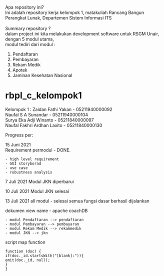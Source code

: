 Apa repository ini?\
  Ini adalah repository kerja kelompok 1, matakuliah Rancang Bangun Perangkat Lunak, Departemen Sistem Informasi ITS\
\
Summary repository ?\
  dalam project ini kita melakukan development software untuk RSGM Unair, dengan 5 modul utama,\
  modul tediri dari modul :
  
  1. Pendaftaran
  2. Pembayaran
  4. Rekam Medik
  3. Apotek
  5. Jaminan Kesehatan Nasional
  
  
# rbpl_c_kelompok1
Kelompok 1 :
Zaidan Fathi Yakan - 05211940000092  
Naufal S A Sunandar - 05211940000104  
Surya Eka Adji Winanto - 05211840000097  
Naufal Fakhri Ardhan Laxito - 05211840000130  
  
  
Progress per:  
  
15 Juni 2021  
Requirement permodul - DONE. 
      
    - high level requirement  
    - GUI storyborad  
    - use case  
    - rubustness analysis  
    
7 Juli 2021
Modul JKN diperbarui

10 Juli 2021
Modul JKN selesai

13 Juli 2021
all modul - selesai
semua fungsi dasar berhasil dijalankan

dokumen view name - apache coachDB
```
- modul Pendaftaran --> pendaftaran
- modul Pembayaran --> pembayaran
- modul Rekam Medik --> rekammedik
- modul JKN --> jkn
```
script map function
```
function (doc) {
if(doc._id.startsWith("[blank]:")){
emit(doc._id, null);
}
}
```
